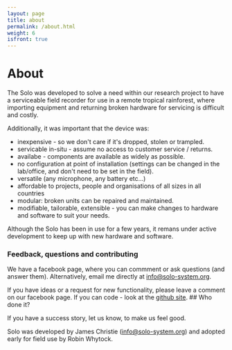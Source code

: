 ```yaml
---
layout: page
title: about
permalink: /about.html
weight: 6
isfront: true
---
```


# About

The Solo was developed to solve a need within our research project to
have a serviceable field recorder for use in a remote tropical
rainforest, where importing equipment and returning broken hardware for
servicing is difficult and costly.

Additionally, it was important that the device was:

* inexpensive - so we don't care if it's dropped, stolen or trampled.
* servicable in-situ - assume no access to customer service / returns.
* availabe - components are available as widely as possible.
* no configuration at point of installation (settings can be changed in the lab/office, and don't need to be set in the field).
* versatile (any microphone, any battery etc...)
* affordable to projects, people and organisations of all sizes in all countries
* modular: broken units can be repaired and maintained.
* modifiable, tailorable, extensible - you can make changes to hardware and software to suit your needs.

Although the Solo has been in use for a few years, it remans under
active development to keep up with new hardware and software.

### Feedback, questions and contributing

We have a facebook page, where you can commment or ask questions (and
answer them).  Alternatively, email me directly at info@solo-system.org.

If you have ideas or a request for new functionality, please leave a
comment on our facebook page.    If you can code - look at the [github
site](www.github.com/solo-system).  ## Who done it?

If you have a success story, let us know, to make us feel good.

Solo was developed by James Christie (info@solo-system.org) and
adopted early for field use by Robin Whytock.
